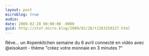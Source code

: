 ```yaml
---
layout: post
microblog: true
audio: 
date: 2009-02-28 00:00:00 -0000
guid: http://xtof.micro.blog/2009/02/28/t1263250227.html
---
```

Rêve... un #openkitchen semaine du 6 avril connecté en vidéo avec @eisokant - thème  "créez votre monnaie en 3 minutes ?"
